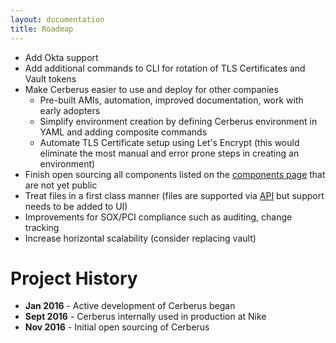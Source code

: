 ```yaml
---
layout: documentation
title: Roadmap
---
```


-  Add Okta support
-  Add additional commands to CLI for rotation of TLS Certificates and Vault tokens
-  Make Cerberus easier to use and deploy for other companies
   -  Pre-built AMIs, automation, improved documentation, work with early adopters
   -  Simplify environment creation by defining Cerberus environment in YAML and adding composite commands
   -  Automate TLS Certificate setup using Let's Encrypt (this would eliminate the most manual and error prone steps in creating an environment)
-  Finish open sourcing all components listed on the [components page](../components) that are not yet public
-  Treat files in a first class manner (files are supported via [API](../user-guide/file-storage) but support needs to be added to UI)
-  Improvements for SOX/PCI compliance such as auditing, change tracking
-  Increase horizontal scalability (consider replacing vault)

# Project History

-  **Jan 2016** - Active development of Cerberus began
-  **Sept 2016** - Cerberus internally used in production at Nike
-  **Nov 2016** - Initial open sourcing of Cerberus
